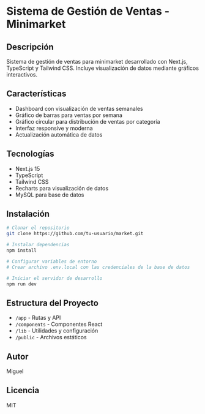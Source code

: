 # Sistema de Gestión de Ventas - Minimarket

## Descripción
Sistema de gestión de ventas para minimarket desarrollado con Next.js, TypeScript y Tailwind CSS. Incluye visualización de datos mediante gráficos interactivos.

## Características
- Dashboard con visualización de ventas semanales
- Gráfico de barras para ventas por semana
- Gráfico circular para distribución de ventas por categoría
- Interfaz responsive y moderna
- Actualización automática de datos

## Tecnologías
- Next.js 15
- TypeScript
- Tailwind CSS
- Recharts para visualización de datos
- MySQL para base de datos

## Instalación
```bash
# Clonar el repositorio
git clone https://github.com/tu-usuario/market.git

# Instalar dependencias
npm install

# Configurar variables de entorno
# Crear archivo .env.local con las credenciales de la base de datos

# Iniciar el servidor de desarrollo
npm run dev
```

## Estructura del Proyecto
- `/app` - Rutas y API
- `/components` - Componentes React
- `/lib` - Utilidades y configuración
- `/public` - Archivos estáticos

## Autor
Miguel 

## Licencia
MIT 